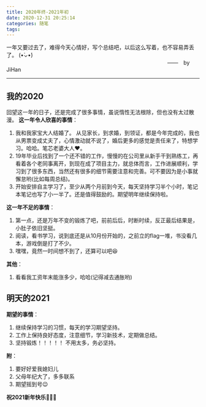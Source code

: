 ```yaml
---
title: 2020年终-2021年初
date: 2020-12-31 20:25:14
categories: 随笔
tags:
---
```


一年又要过去了，难得今天心情好，写个总结吧，以后这么写着，也不容易弄丢了。 (•̀⌄•́)
　　　　　　　　　　　　　　　　　　　　　　　　　　　　　　——　by JiHan
* * *
<!-- more -->


## 我的2020
回望这一年的日子，还是完成了很多事情，虽说惰性无法根除，但也没有太过散漫。
**这一年令人欣喜的事情**：
1. 我和我家宝大人结婚了。
   从见家长，到求婚，到领证，都是今年完成的，我也从男票变成丈夫了，心情激动就不说了，婚后更多的感觉是责任来了，特想学习。哈哈。笔芯老婆大人:heart:。
2. 19年毕业后找到了一个还不错的工作，慢慢的在公司里从新手干到熟练工，再看着各个老同事离开，到现在成了项目主力，就总体而言，工作进展顺利，学习到了很多东西，当然还有很多的细节需要注意和完善。可不要因为是小事就懈怠哟(比如每周总结)。
3. 开始安排自主学习了，至少从两个月前到今天，每天坚持学习半个小时，笔记本笔记也写了小一半了。还是值得鼓励的。期望明年继续保持啦。

**这一年不足的事情**：
1. 第一点，还是万年不变的锻炼了吧，前前后后，时断时续，反正最后结果是，小肚子依旧坚挺。
2. 阅读，看书学习，说到底还是从10月份开始的，之前立的flag一堆，书没看几本，游戏倒是打了不少。
3. 嘿嘿，竟然一时间想不到了，还算可以吧:laughing:

**其他**：
1. 看看我工资年末能涨多少，哈哈(记得减去通胀哟)

## 明天的2021
**期望的事情**：
1. 继续保持学习的习惯，每天的学习期望坚持。
2. 工作上保持良好态度，注意细节，学习新技术，定期做总结。
3. 坚持锻炼！！！！！ 不用太多，务必坚持。

**附**：
1. 要好好爱我媳妇儿
2. 父母年纪大了，多多联系
3. 期望摇到号:wink:


**祝2021新年快乐**:tada::tada::tada: